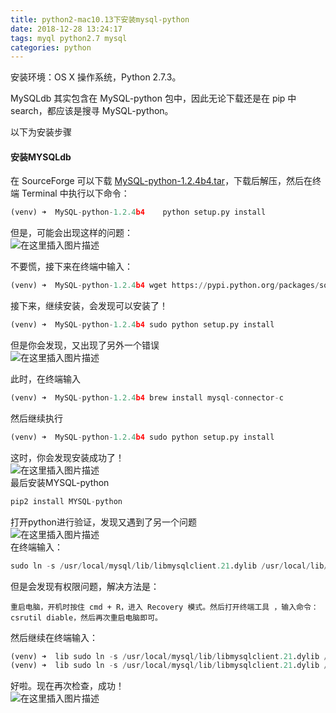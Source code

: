 ```yaml
---
title: python2-mac10.13下安装mysql-python
date: 2018-12-28 13:24:17
tags: myql python2.7 mysql
categories: python
---
```


<!--more-->

安装环境：OS X 操作系统，Python 2.7.3。

MySQLdb 其实包含在 MySQL-python 包中，因此无论下载还是在 pip 中 search，都应该是搜寻 MySQL-python。

以下为安装步骤

#### 安装MYSQLdb

在 SourceForge 可以下载 [MySQL-python-1.2.4b4.tar](https://sourceforge.net/projects/mysql-python/)，下载后解压，然后在终端 Terminal 中执行以下命令：

```python
(venv) ➜  MySQL-python-1.2.4b4    python setup.py install
```

但是，可能会出现这样的问题：  
![在这里插入图片描述](https://img-blog.csdnimg.cn/20181228132213220.png?x-oss-process=image/watermark,type_ZmFuZ3poZW5naGVpdGk,shadow_10,text_aHR0cHM6Ly9ibG9nLmNzZG4ubmV0L3dlaXhpbl80MDE1NjQ4Nw==,size_16,color_FFFFFF,t_70)

不要慌，接下来在终端中输入：

```python
(venv) ➜  MySQL-python-1.2.4b4 wget https://pypi.python.org/packages/source/d/distribute/distribute-0.6.28.tar.gz
```

接下来，继续安装，会发现可以安装了！

```python
(venv) ➜  MySQL-python-1.2.4b4 sudo python setup.py install
```

但是你会发现，又出现了另外一个错误  
![在这里插入图片描述](https://img-blog.csdnimg.cn/20181228132241849.png)

此时，在终端输入

```python
(venv) ➜  MySQL-python-1.2.4b4 brew install mysql-connector-c 
```

然后继续执行

```python
(venv) ➜  MySQL-python-1.2.4b4 sudo python setup.py install
```

这时，你会发现安装成功了！  
![在这里插入图片描述](https://img-blog.csdnimg.cn/20181228132304145.png)  
最后安装MYSQL-python

```python
pip2 install MYSQL-python
```

打开python进行验证，发现又遇到了另一个问题  
![在这里插入图片描述](https://img-blog.csdnimg.cn/20181228132318540.png)  
在终端输入：

```python
sudo ln -s /usr/local/mysql/lib/libmysqlclient.21.dylib /usr/local/lib/libmysqlclient.21.dylib
```

但是会发现有权限问题，解决方法是：

```
重启电脑，开机时按住 cmd + R，进入 Recovery 模式。然后打开终端工具 ，输入命令：csrutil diable，然后再次重启电脑即可。
```

然后继续在终端输入：

```python
(venv) ➜  lib sudo ln -s /usr/local/mysql/lib/libmysqlclient.21.dylib /usr/local/lib/libmysqlclient.21.dylib
(venv) ➜  lib sudo ln -s /usr/local/mysql/lib/libmysqlclient.21.dylib /usr/lib/libmysqlclient.21.dylib
```

好啦。现在再次检查，成功！  
![在这里插入图片描述](https://img-blog.csdnimg.cn/20181228132336290.png)